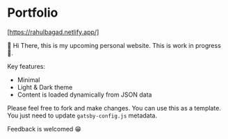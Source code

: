 # Portfolio 
[https://rahulbagad.netlify.app/]


👋 Hi There, this is my upcoming personal website. This is work in progress 🚧. 


Key features:
  - Minimal
  - Light & Dark theme
  - Content is loaded dynamically from JSON data

Please feel free to fork and make changes. You can use this as a template. You just need to update `gatsby-config.js` metadata.

Feedback is welcomed 😁
 
